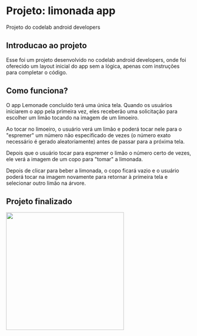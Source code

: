 Projeto: limonada app
==================================

Projeto do codelab android developers

Introducao ao projeto
------------

Esse foi um projeto desenvolvido no codelab android developers, onde foi oferecido um layout inicial do app sem a lógica, apenas com instruções para completar o código.


Como funciona?
------------

O app Lemonade concluído terá uma única tela. Quando os usuários iniciarem o app pela primeira vez, eles receberão uma solicitação para escolher um limão tocando na imagem de um limoeiro.

Ao tocar no limoeiro, o usuário verá um limão e poderá tocar nele para o "espremer" um número não especificado de vezes (o número exato necessário é gerado aleatoriamente) antes de passar para a próxima tela.

Depois que o usuário tocar para espremer o limão o número certo de vezes, ele verá a imagem de um copo para "tomar" a limonada.

Depois de clicar para beber a limonada, o copo ficará vazio e o usuário poderá tocar na imagem novamente para retornar à primeira tela e selecionar outro limão na árvore.

Projeto finalizado
------------
<div align="start">
<img src="https://user-images.githubusercontent.com/89991412/148404084-926ec31a-385f-44db-9b8c-cc625a17a398.gif" width="320px"/>
</div>

